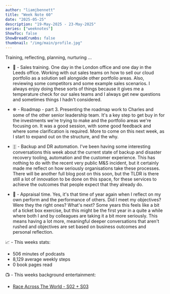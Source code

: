 ```yaml
---
author: "liamjbennett"
title: "Week Note 60"
date: "2025-05-25"
description: "19-May-2025 - 23-May-2025"
series: ["weeknotes"]
ShowToc: false
ShowBreadCrumbs: false
thumbnail: "/img/main/profile.jpg"
---
```


Training, reflecting, planning, nurturing ...
<p/>

* 🦩 - Sales training. One day in the London office and one day in the Leeds office. Working with out sales teams on how to sell our cloud portfolio as a solution sell alongside other portfolio areas. Also, reviewing some competitors and some example sales scenarios. I always enjoy doing these sorts of things because it gives me a temperature check for our sales teams and I always get new questions and sometimes things I hadn't considered.
<p/>

* ⛯ - Roadmap - part 3. Presenting the roadmap work to Charles and some of the other senior leadership team. It's a key step to get buy in for the investments we're trying to make and the portfolio areas we're focusing on. It was a good session, with some good feedback and where some clarification is required. More to come on this next week, as I start to expand out on the structure, and the why.
<p/>

* 🀚 - Backup and DR automation. I've been having some interesting conversations this week about the current state of backup and disaster recovery tooling, automation and the customer experience. This has nothing to do with the recent very public M&S incident, but it certainly made me reflect on how seriously organisations take these processes. There will be another full blog post on this soon, but the TLDR is there still a lot of innovation to be done on this space, for these services to achieve the outcomes that people expect that they already do.
<p/>

* 🤔 - Appraisal time. Yes, it's that time of year again when I reflect on my own perform and the performance of others. Did I meet my objectives? Were they the right ones? What's next? Some years this feels like a bit of a ticket box exercise, but this might be the first year in a quite a while where both I and by colleagues are taking it a bit more seriously. This means having a lot more, meaningful deeper conversations that aren't rushed and objectives are set based on business outcomes and personal reflection.
<p/>

📈 - This weeks stats:
* 506 minutes of podcasts
* 8,129 average weekly steps
* 0 book pages read
<p/>

📺 - This weeks background entertainment:
* [Race Across The World - S02 + S03](https://www.imdb.com/title/tt9909248/)